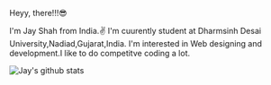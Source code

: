 

<!---
jayshah2002/jayshah2002 is a ✨ special ✨ repository because its `README.md` (this file) appears on your GitHub profile.
You can click the Preview link to take a look at your changes.
--->
Heyy, there!!!😎

I'm Jay Shah from India.✌
I'm cuurently student at Dharmsinh Desai University,Nadiad,Gujarat,India.
I'm interested in Web designing and development.I like to do competitve coding a lot.

![Jay's github stats](https://github-readme-stats.vercel.app/api?username=jayshah2002)
